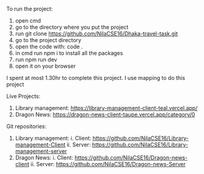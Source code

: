 To run the project:

1. open cmd
2. go to the directory where you put the project
3. run git clone https://github.com/NilaCSE16/Dhaka-travel-task.git
4. go to the project directory
5. open the code with: code .
6. in cmd run npm i to install all the packages
7. run npm run dev
8. open it on your browser

I spent at most 1.30hr to complete this project.
I use mapping to do this project

Live Projects:

1.  Library management: https://library-management-client-teal.vercel.app/
2.  Dragon News: https://dragon-news-client-taupe.vercel.app/category/0

Git repositories:

1. Library management:
   i. Client: https://github.com/NilaCSE16/Library-management-Client
   ii. Server: https://github.com/NilaCSE16/Library-management-server
2. Dragon News:
   i. Client: https://github.com/NilaCSE16/Dragon-news-client
   ii. Server: https://github.com/NilaCSE16/Dragon-news-Server
